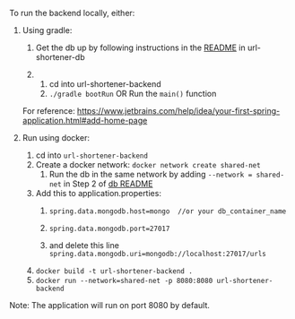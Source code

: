 To run the backend locally, either:

1) Using gradle:
   1) Get the db up by following instructions in the [README](../url-shortener-db/readme.md) in url-shortener-db
   
   2) 1) cd into url-shortener-backend
      2) `./gradle bootRun` OR Run the `main()` function
   
    For reference: https://www.jetbrains.com/help/idea/your-first-spring-application.html#add-home-page


2) Run using docker:
      1) cd into `url-shortener-backend `
      2) Create a docker network: `docker network create shared-net`
         1) Run the db in the same network by adding `--network = shared-net` in Step 2 of [db README](../url-shortener-db/readme.md)
      3) Add this to application.properties:
         1) `spring.data.mongodb.host=mongo  //or your db_container_name`
         
         2) `spring.data.mongodb.port=27017`
         
         3) and delete this line `spring.data.mongodb.uri=mongodb://localhost:27017/urls`
      4) `docker build -t url-shortener-backend .`
      5) `docker run --network=shared-net -p 8080:8080 url-shortener-backend`
   

Note: The application will run on port 8080 by default. 